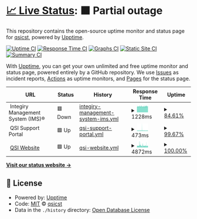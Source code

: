 # [📈 Live Status](https://qsicst.github.io/status): <!--live status--> **🟧 Partial outage**

This repository contains the open-source uptime monitor and status page for [qsicst](https://qsicst.github.io/status), powered by [Upptime](https://github.com/upptime/upptime).

[![Uptime CI](https://github.com/qsicst/status/workflows/Uptime%20CI/badge.svg)](https://github.com/qsicst/status/actions?query=workflow%3A%22Uptime+CI%22)
[![Response Time CI](https://github.com/qsicst/status/workflows/Response%20Time%20CI/badge.svg)](https://github.com/qsicst/status/actions?query=workflow%3A%22Response+Time+CI%22)
[![Graphs CI](https://github.com/qsicst/status/workflows/Graphs%20CI/badge.svg)](https://github.com/qsicst/status/actions?query=workflow%3A%22Graphs+CI%22)
[![Static Site CI](https://github.com/qsicst/status/workflows/Static%20Site%20CI/badge.svg)](https://github.com/qsicst/status/actions?query=workflow%3A%22Static+Site+CI%22)
[![Summary CI](https://github.com/qsicst/status/workflows/Summary%20CI/badge.svg)](https://github.com/qsicst/status/actions?query=workflow%3A%22Summary+CI%22)

With [Upptime](https://upptime.js.org), you can get your own unlimited and free uptime monitor and status page, powered entirely by a GitHub repository. We use [Issues](https://github.com/qsicst/status/issues) as incident reports, [Actions](https://github.com/qsicst/status/actions) as uptime monitors, and [Pages](https://qsicst.github.io/status) for the status page.

<!--start: status pages-->
<!-- This summary is generated by Upptime (https://github.com/upptime/upptime) -->
<!-- Do not edit this manually, your changes will be overwritten -->
<!-- prettier-ignore -->
| URL | Status | History | Response Time | Uptime |
| --- | ------ | ------- | ------------- | ------ |
| <img alt="" src="https://icons.duckduckgo.com/ip3/null.ico" height="13"> Integiry Management System (IMS)® | 🟥 Down | [integiry-management-system-ims.yml](https://github.com/qsicst/status/commits/HEAD/history/integiry-management-system-ims.yml) | <details><summary><img alt="Response time graph" src="./graphs/integiry-management-system-ims/response-time-week.png" height="20"> 1228ms</summary><br><a href="https://qsicst.github.io/status/history/integiry-management-system-ims"><img alt="Response time 1256" src="https://img.shields.io/endpoint?url=https%3A%2F%2Fraw.githubusercontent.com%2Fqsicst%2Fstatus%2FHEAD%2Fapi%2Fintegiry-management-system-ims%2Fresponse-time.json"></a><br><a href="https://qsicst.github.io/status/history/integiry-management-system-ims"><img alt="24-hour response time 0" src="https://img.shields.io/endpoint?url=https%3A%2F%2Fraw.githubusercontent.com%2Fqsicst%2Fstatus%2FHEAD%2Fapi%2Fintegiry-management-system-ims%2Fresponse-time-day.json"></a><br><a href="https://qsicst.github.io/status/history/integiry-management-system-ims"><img alt="7-day response time 1228" src="https://img.shields.io/endpoint?url=https%3A%2F%2Fraw.githubusercontent.com%2Fqsicst%2Fstatus%2FHEAD%2Fapi%2Fintegiry-management-system-ims%2Fresponse-time-week.json"></a><br><a href="https://qsicst.github.io/status/history/integiry-management-system-ims"><img alt="30-day response time 1241" src="https://img.shields.io/endpoint?url=https%3A%2F%2Fraw.githubusercontent.com%2Fqsicst%2Fstatus%2FHEAD%2Fapi%2Fintegiry-management-system-ims%2Fresponse-time-month.json"></a><br><a href="https://qsicst.github.io/status/history/integiry-management-system-ims"><img alt="1-year response time 1256" src="https://img.shields.io/endpoint?url=https%3A%2F%2Fraw.githubusercontent.com%2Fqsicst%2Fstatus%2FHEAD%2Fapi%2Fintegiry-management-system-ims%2Fresponse-time-year.json"></a></details> | <details><summary><a href="https://qsicst.github.io/status/history/integiry-management-system-ims">84.61%</a></summary><a href="https://qsicst.github.io/status/history/integiry-management-system-ims"><img alt="All-time uptime 99.21%" src="https://img.shields.io/endpoint?url=https%3A%2F%2Fraw.githubusercontent.com%2Fqsicst%2Fstatus%2FHEAD%2Fapi%2Fintegiry-management-system-ims%2Fuptime.json"></a><br><a href="https://qsicst.github.io/status/history/integiry-management-system-ims"><img alt="24-hour uptime 0.00%" src="https://img.shields.io/endpoint?url=https%3A%2F%2Fraw.githubusercontent.com%2Fqsicst%2Fstatus%2FHEAD%2Fapi%2Fintegiry-management-system-ims%2Fuptime-day.json"></a><br><a href="https://qsicst.github.io/status/history/integiry-management-system-ims"><img alt="7-day uptime 84.61%" src="https://img.shields.io/endpoint?url=https%3A%2F%2Fraw.githubusercontent.com%2Fqsicst%2Fstatus%2FHEAD%2Fapi%2Fintegiry-management-system-ims%2Fuptime-week.json"></a><br><a href="https://qsicst.github.io/status/history/integiry-management-system-ims"><img alt="30-day uptime 96.46%" src="https://img.shields.io/endpoint?url=https%3A%2F%2Fraw.githubusercontent.com%2Fqsicst%2Fstatus%2FHEAD%2Fapi%2Fintegiry-management-system-ims%2Fuptime-month.json"></a><br><a href="https://qsicst.github.io/status/history/integiry-management-system-ims"><img alt="1-year uptime 99.21%" src="https://img.shields.io/endpoint?url=https%3A%2F%2Fraw.githubusercontent.com%2Fqsicst%2Fstatus%2FHEAD%2Fapi%2Fintegiry-management-system-ims%2Fuptime-year.json"></a></details>
| <img alt="" src="https://icons.duckduckgo.com/ip3/null.ico" height="13"> QSI Support Portal | 🟩 Up | [qsi-support-portal.yml](https://github.com/qsicst/status/commits/HEAD/history/qsi-support-portal.yml) | <details><summary><img alt="Response time graph" src="./graphs/qsi-support-portal/response-time-week.png" height="20"> 473ms</summary><br><a href="https://qsicst.github.io/status/history/qsi-support-portal"><img alt="Response time 455" src="https://img.shields.io/endpoint?url=https%3A%2F%2Fraw.githubusercontent.com%2Fqsicst%2Fstatus%2FHEAD%2Fapi%2Fqsi-support-portal%2Fresponse-time.json"></a><br><a href="https://qsicst.github.io/status/history/qsi-support-portal"><img alt="24-hour response time 409" src="https://img.shields.io/endpoint?url=https%3A%2F%2Fraw.githubusercontent.com%2Fqsicst%2Fstatus%2FHEAD%2Fapi%2Fqsi-support-portal%2Fresponse-time-day.json"></a><br><a href="https://qsicst.github.io/status/history/qsi-support-portal"><img alt="7-day response time 473" src="https://img.shields.io/endpoint?url=https%3A%2F%2Fraw.githubusercontent.com%2Fqsicst%2Fstatus%2FHEAD%2Fapi%2Fqsi-support-portal%2Fresponse-time-week.json"></a><br><a href="https://qsicst.github.io/status/history/qsi-support-portal"><img alt="30-day response time 445" src="https://img.shields.io/endpoint?url=https%3A%2F%2Fraw.githubusercontent.com%2Fqsicst%2Fstatus%2FHEAD%2Fapi%2Fqsi-support-portal%2Fresponse-time-month.json"></a><br><a href="https://qsicst.github.io/status/history/qsi-support-portal"><img alt="1-year response time 455" src="https://img.shields.io/endpoint?url=https%3A%2F%2Fraw.githubusercontent.com%2Fqsicst%2Fstatus%2FHEAD%2Fapi%2Fqsi-support-portal%2Fresponse-time-year.json"></a></details> | <details><summary><a href="https://qsicst.github.io/status/history/qsi-support-portal">99.67%</a></summary><a href="https://qsicst.github.io/status/history/qsi-support-portal"><img alt="All-time uptime 99.97%" src="https://img.shields.io/endpoint?url=https%3A%2F%2Fraw.githubusercontent.com%2Fqsicst%2Fstatus%2FHEAD%2Fapi%2Fqsi-support-portal%2Fuptime.json"></a><br><a href="https://qsicst.github.io/status/history/qsi-support-portal"><img alt="24-hour uptime 100.00%" src="https://img.shields.io/endpoint?url=https%3A%2F%2Fraw.githubusercontent.com%2Fqsicst%2Fstatus%2FHEAD%2Fapi%2Fqsi-support-portal%2Fuptime-day.json"></a><br><a href="https://qsicst.github.io/status/history/qsi-support-portal"><img alt="7-day uptime 99.67%" src="https://img.shields.io/endpoint?url=https%3A%2F%2Fraw.githubusercontent.com%2Fqsicst%2Fstatus%2FHEAD%2Fapi%2Fqsi-support-portal%2Fuptime-week.json"></a><br><a href="https://qsicst.github.io/status/history/qsi-support-portal"><img alt="30-day uptime 99.92%" src="https://img.shields.io/endpoint?url=https%3A%2F%2Fraw.githubusercontent.com%2Fqsicst%2Fstatus%2FHEAD%2Fapi%2Fqsi-support-portal%2Fuptime-month.json"></a><br><a href="https://qsicst.github.io/status/history/qsi-support-portal"><img alt="1-year uptime 99.97%" src="https://img.shields.io/endpoint?url=https%3A%2F%2Fraw.githubusercontent.com%2Fqsicst%2Fstatus%2FHEAD%2Fapi%2Fqsi-support-portal%2Fuptime-year.json"></a></details>
| <img alt="" src="https://icons.duckduckgo.com/ip3/www.qualifiedspecialists.com.ico" height="13"> [QSI Website](https://www.qualifiedspecialists.com/) | 🟩 Up | [qsi-website.yml](https://github.com/qsicst/status/commits/HEAD/history/qsi-website.yml) | <details><summary><img alt="Response time graph" src="./graphs/qsi-website/response-time-week.png" height="20"> 4872ms</summary><br><a href="https://qsicst.github.io/status/history/qsi-website"><img alt="Response time 4487" src="https://img.shields.io/endpoint?url=https%3A%2F%2Fraw.githubusercontent.com%2Fqsicst%2Fstatus%2FHEAD%2Fapi%2Fqsi-website%2Fresponse-time.json"></a><br><a href="https://qsicst.github.io/status/history/qsi-website"><img alt="24-hour response time 4235" src="https://img.shields.io/endpoint?url=https%3A%2F%2Fraw.githubusercontent.com%2Fqsicst%2Fstatus%2FHEAD%2Fapi%2Fqsi-website%2Fresponse-time-day.json"></a><br><a href="https://qsicst.github.io/status/history/qsi-website"><img alt="7-day response time 4872" src="https://img.shields.io/endpoint?url=https%3A%2F%2Fraw.githubusercontent.com%2Fqsicst%2Fstatus%2FHEAD%2Fapi%2Fqsi-website%2Fresponse-time-week.json"></a><br><a href="https://qsicst.github.io/status/history/qsi-website"><img alt="30-day response time 4995" src="https://img.shields.io/endpoint?url=https%3A%2F%2Fraw.githubusercontent.com%2Fqsicst%2Fstatus%2FHEAD%2Fapi%2Fqsi-website%2Fresponse-time-month.json"></a><br><a href="https://qsicst.github.io/status/history/qsi-website"><img alt="1-year response time 4487" src="https://img.shields.io/endpoint?url=https%3A%2F%2Fraw.githubusercontent.com%2Fqsicst%2Fstatus%2FHEAD%2Fapi%2Fqsi-website%2Fresponse-time-year.json"></a></details> | <details><summary><a href="https://qsicst.github.io/status/history/qsi-website">100.00%</a></summary><a href="https://qsicst.github.io/status/history/qsi-website"><img alt="All-time uptime 99.87%" src="https://img.shields.io/endpoint?url=https%3A%2F%2Fraw.githubusercontent.com%2Fqsicst%2Fstatus%2FHEAD%2Fapi%2Fqsi-website%2Fuptime.json"></a><br><a href="https://qsicst.github.io/status/history/qsi-website"><img alt="24-hour uptime 100.00%" src="https://img.shields.io/endpoint?url=https%3A%2F%2Fraw.githubusercontent.com%2Fqsicst%2Fstatus%2FHEAD%2Fapi%2Fqsi-website%2Fuptime-day.json"></a><br><a href="https://qsicst.github.io/status/history/qsi-website"><img alt="7-day uptime 100.00%" src="https://img.shields.io/endpoint?url=https%3A%2F%2Fraw.githubusercontent.com%2Fqsicst%2Fstatus%2FHEAD%2Fapi%2Fqsi-website%2Fuptime-week.json"></a><br><a href="https://qsicst.github.io/status/history/qsi-website"><img alt="30-day uptime 99.67%" src="https://img.shields.io/endpoint?url=https%3A%2F%2Fraw.githubusercontent.com%2Fqsicst%2Fstatus%2FHEAD%2Fapi%2Fqsi-website%2Fuptime-month.json"></a><br><a href="https://qsicst.github.io/status/history/qsi-website"><img alt="1-year uptime 99.87%" src="https://img.shields.io/endpoint?url=https%3A%2F%2Fraw.githubusercontent.com%2Fqsicst%2Fstatus%2FHEAD%2Fapi%2Fqsi-website%2Fuptime-year.json"></a></details>

<!--end: status pages-->

[**Visit our status website →**](https://qsicst.github.io/status)

## 📄 License

- Powered by: [Upptime](https://github.com/upptime/upptime)
- Code: [MIT](./LICENSE) © [qsicst](https://qsicst.github.io/status)
- Data in the `./history` directory: [Open Database License](https://opendatacommons.org/licenses/odbl/1-0/)
